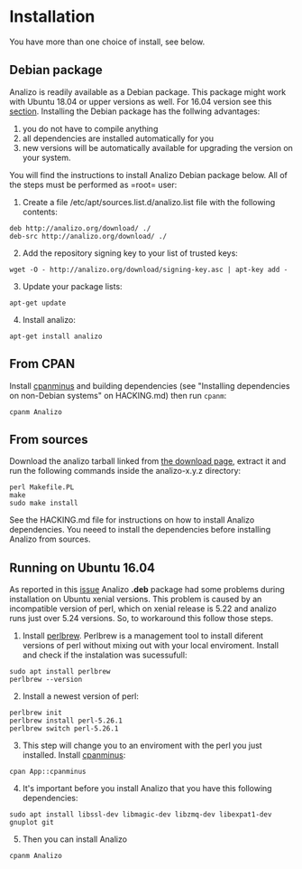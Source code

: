 # Installation

You have more than one choice of install, see below.

## Debian package

Analizo is readily available as a Debian package. This package might work with Ubuntu 18.04 or upper versions as well. For 16.04 version see this [section]().
Installing the Debian package has the follwing advantages:

  1. you do not have to compile anything
  2. all dependencies are installed automatically for you
  3. new versions will be automatically available for upgrading the version
     on your system.

You will find the instructions to install Analizo Debian package below. All of
the steps must be performed as =root= user:

1) Create a file /etc/apt/sources.list.d/analizo.list file with the following
contents:

```console
deb http://analizo.org/download/ ./
deb-src http://analizo.org/download/ ./
```

2) Add the repository signing key to your list of trusted keys:

```console
wget -O - http://analizo.org/download/signing-key.asc | apt-key add -
```

3) Update your package lists:

```console
apt-get update
```

4) Install analizo:

```console
apt-get install analizo
```

## From CPAN

Install [cpanminus](https://metacpan.org/pod/App::cpanminus) and building
dependencies (see "Installing dependencies on non-Debian systems" on
HACKING.md) then run `cpanm`:

```console
cpanm Analizo
```

## From sources

Download the analizo tarball linked from
<span class='repository'><a href="http://analizo.org/download.html">the download page</a></span>,
extract it and run the following commands inside the analizo-x.y.z directory:

```console
perl Makefile.PL
make
sudo make install
```

See the HACKING.md file for instructions on how to install Analizo dependencies.
You neeed to install the dependencies before installing Analizo from sources.


## Running on Ubuntu 16.04

As reported in this [issue](https://github.com/analizo/analizo/issues/149) Analizo __.deb__
package had some problems during installation on Ubuntu xenial versions. This problem is caused by an incompatible version of perl, which on xenial release is 5.22 and analizo runs just over 5.24 versions. So, to workaround this follow those steps.

1) Install [perlbrew](https://perlbrew.pl/). Perlbrew is a management tool to install diferent versions of perl without mixing out with your local enviroment. Install and check if the instalation was sucessufull:
```console
sudo apt install perlbrew
perlbrew --version
```

2) Install a newest version of perl:
```console
perlbrew init
perlbrew install perl-5.26.1
perlbrew switch perl-5.26.1
```

3) This step will change you to an enviroment with the perl you just installed. Install [cpanminus](https://metacpan.org/pod/App::cpanminus):
```console
cpan App::cpanminus
```

4) It's important before you install Analizo that you have this following dependencies:
```console
sudo apt install libssl-dev libmagic-dev libzmq-dev libexpat1-dev gnuplot git
```

5) Then you can install Analizo
```console
cpanm Analizo
```
